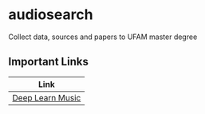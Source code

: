 # audiosearch
Collect data, sources and papers to UFAM master degree

## Important Links

| Link |
| -   |
| [Deep Learn Music ](https://github.com/ybayle/awesome-deep-learning-music) |
